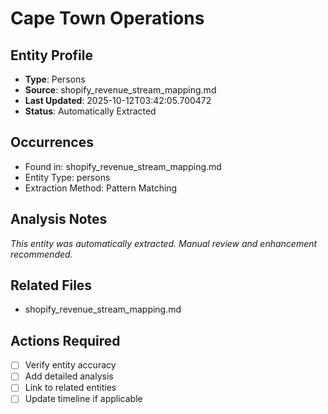 # Cape Town Operations

## Entity Profile
- **Type**: Persons
- **Source**: shopify_revenue_stream_mapping.md
- **Last Updated**: 2025-10-12T03:42:05.700472
- **Status**: Automatically Extracted

## Occurrences
- Found in: shopify_revenue_stream_mapping.md
- Entity Type: persons
- Extraction Method: Pattern Matching

## Analysis Notes
*This entity was automatically extracted. Manual review and enhancement recommended.*

## Related Files
- shopify_revenue_stream_mapping.md

## Actions Required
- [ ] Verify entity accuracy
- [ ] Add detailed analysis
- [ ] Link to related entities
- [ ] Update timeline if applicable
